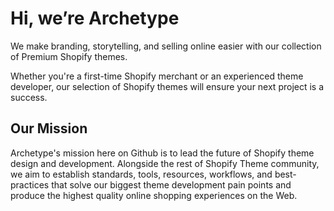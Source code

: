 # Hi, we’re Archetype

We make branding, storytelling, and selling online easier with our collection of Premium Shopify themes.

Whether you're a first-time Shopify merchant or an experienced theme developer, our selection of Shopify themes will ensure your next project is a success.

## Our Mission

Archetype's mission here on Github is to lead the future of Shopify theme design and development. Alongside the rest of Shopify Theme community, we aim to establish standards, tools, resources, workflows, and best-practices that solve our biggest theme development pain points and produce the highest quality online shopping experiences on the Web.
